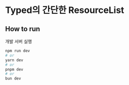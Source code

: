 # Typed의 간단한 ResourceList

## How to run

개발 서버 실행

```bash
npm run dev
# or
yarn dev
# or
pnpm dev
# or
bun dev
```
